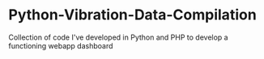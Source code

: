 # Python-Vibration-Data-Compilation
Collection of code I've developed in Python and PHP to develop a functioning webapp dashboard
